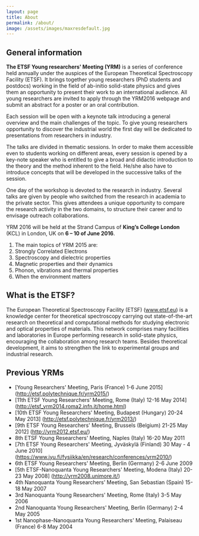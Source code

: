 ```yaml
---
layout: page
title: About
permalink: /about/
image: /assets/images/maxresdefault.jpg
---
```

## General information

**The ETSF Young researchers' Meeting (YRM)** is a series of conference held annually under the auspices of the European Theoretical Spectroscopy Facility (ETSF). It brings together young researchers (PhD students and postdocs) working in the field of ab-initio solid-state physics and gives them an opportunity to present their work to an international audience. All young researchers are invited to apply through the YRM2016 webpage and submit an abstract for a poster or an oral contribution.

Each session will be open with a keynote talk introducing a general overview and the main challenges of the topic. To give young researchers opportunity to discover the industrial world the first day will be dedicated to presentations from researchers in industry.

The talks are divided in thematic sessions. In order to make them accessible even to students working on different areas, every session is opened by a key-note speaker who is entitled to give a broad and didactic introduction to the theory and the method inherent to the field. He/she also have to introduce concepts that will be developed in the successive talks of the session.

One day of the workshop is devoted to the research in industry. Several talks are given by people who switched from the research in academia to the private sector. This gives attendees a unique opportunity to compare the research activity in the two domains, to structure their career and to envisage outreach collaborations.

YRM 2016 will be held at the Strand Campus of **King’s College London** (KCL) in London, UK on **6 – 10 of June 2016**.

1. The main topics of YRM 2015 are:
1. Strongly Correlated Electrons
1. Spectroscopy and dielectric properties
1. Magnetic properties and their dynamics
1. Phonon, vibrations and thermal properties
1. When the environment matters

## What is the ETSF?

The European Theoretical Spectroscopy Facility (ETSF) (www.etsf.eu) is a knowledge center for theoretical spectroscopy carrying out state-of-the-art research on theoretical and computational methods for studying electronic and optical properties of materials. This network comprises many facilities and laboratories in Europe performing research in solid-state physics, encouraging the collaboration among research teams. Besides theoretical development, it aims to strengthen the link to experimental groups and industrial research.
## Previous YRMs
* [Young Researchers' Meeting, Paris (France)  1-6 June 2015] (http://etsf.polytechnique.fr/yrm2015/)
* [11th ETSF Young Researchers' Meeting, Rome (Italy)  12-16 May 2014] (http://etsf_yrm2014.roma2.infn.it/home.html)
* [10th ETSF Young Researchers' Meeting, Budapest (Hungary)  20-24 May 2013] (http://etsf.polytechnique.fr/yrm2013/)
* [9th ETSF Young Researchers' Meeting, Brussels (Belgium)  21-25 May 2012] (http://yrm2012.etsf.eu/)
* 8th ETSF Young Researchers' Meeting, Naples (Italy)  16-20 May 2011
* [7th ETSF Young Researchers' Meeting, Jyväskylä (Finland)  30 May - 4 June 2010] (https://www.jyu.fi/fysiikka/en/research/conferences/yrm2010/)
* 6th ETSF Young Researchers' Meeting, Berlin (Germany)  2-6 June 2009
* [5th ETSF-Nanoquanta Young Researchers' Meeting, Modena (Italy)  20-23 May 2008] (http://yrm2008.unimore.it/)
* 4th Nanoquanta Young Researchers' Meeting, San Sebastian (Spain)  15-18 May 2007
* 3rd Nanoquanta Young Researchers' Meeting, Rome (Italy)  3-5 May 2006
* 2nd Nanoquanta Young Researchers' Meeting, Berlin (Germany)  2-4 May 2005
* 1st Nanophase-Nanoquanta Young Researchers' Meeting, Palaiseau (France)  6-8 May 2004
